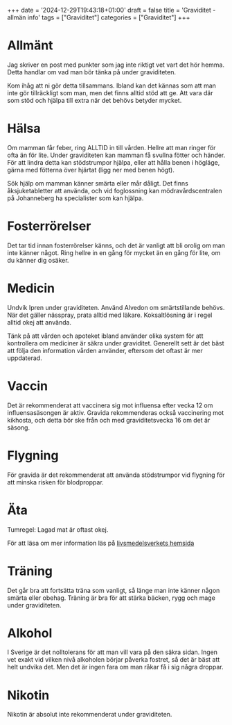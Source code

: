 +++
date = '2024-12-29T19:43:18+01:00'
draft = false
title = 'Graviditet - allmän info'
tags = ["Graviditet"]
categories = ["Graviditet"]
+++
<!-- Kolla med den senaste version av Chatgpt-->

# Allmänt
Jag skriver en post med punkter som jag inte riktigt vet vart det hör hemma. Detta handlar om vad man bör tänka på under graviditeten.

Kom ihåg att ni gör detta tillsammans. Ibland kan det kännas som att man inte gör tillräckligt som man, men det finns alltid stöd att ge. Att vara där som stöd och hjälpa till extra när det behövs betyder mycket.

# Hälsa
Om mamman får feber, ring ALLTID in till vården. Hellre att man ringer för ofta än för lite. Under graviditeten kan mamman få svullna fötter och händer. För att lindra detta kan stödstrumpor hjälpa, eller att hålla benen i högläge, gärna med fötterna över hjärtat (ligg ner med benen högt).

Sök hjälp om mamman känner smärta eller mår dåligt. Det finns åksjuketabletter att använda, och vid foglossning kan mödravårdscentralen på Johanneberg ha specialister som kan hjälpa.

# Fosterrörelser
Det tar tid innan fosterrörelser känns, och det är vanligt att bli orolig om man inte känner något. Ring hellre in en gång för mycket än en gång för lite, om du känner dig osäker.

# Medicin
Undvik Ipren under graviditeten. Använd Alvedon om smärtstillande behövs. När det gäller nässpray, prata alltid med läkare. Koksaltlösning är i regel alltid okej att använda.

Tänk på att vården och apoteket ibland använder olika system för att kontrollera om mediciner är säkra under graviditet. Generellt sett är det bäst att följa den information vården använder, eftersom det oftast är mer uppdaterad.

# Vaccin
Det är rekommenderat att vaccinera sig mot influensa efter vecka 12 om influensasäsongen är aktiv. Gravida rekommenderas också vaccinering mot kikhosta, och detta bör ske från och med graviditetsvecka 16 om det är säsong.

# Flygning
För gravida är det rekommenderat att använda stödstrumpor vid flygning för att minska risken för blodproppar.

# Äta
Tumregel: Lagad mat är oftast okej.

För att läsa om mer information läs på [livsmedelsverkets hemsida](https://www.livsmedelsverket.se/matvanor-halsa--miljo/kostrad/gravida/mat-att-undvika)

# Träning
Det går bra att fortsätta träna som vanligt, så länge man inte känner någon smärta eller obehag. Träning är bra för att stärka bäcken, rygg och mage under graviditeten.

# Alkohol
I Sverige är det nolltolerans för att man vill vara på den säkra sidan. Ingen vet exakt vid vilken nivå alkoholen börjar påverka fostret, så det är bäst att helt undvika det. Men det är ingen fara om man råkar få i sig några droppar.

# Nikotin
Nikotin är absolut inte rekommenderat under graviditeten.